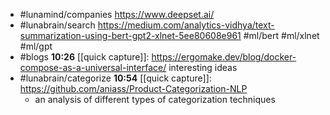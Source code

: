 - #lunamind/companies https://www.deepset.ai/
- #lunabrain/search https://medium.com/analytics-vidhya/text-summarization-using-bert-gpt2-xlnet-5ee80608e961 #ml/bert #ml/xlnet #ml/gpt
- #blogs 
  **10:26** [[quick capture]]:  https://ergomake.dev/blog/docker-compose-as-a-universal-interface/ interesting ideas
- #lunabrain/categorize 
  **10:54** [[quick capture]]:  https://github.com/aniass/Product-Categorization-NLP
	- an analysis of different types of categorization techniques